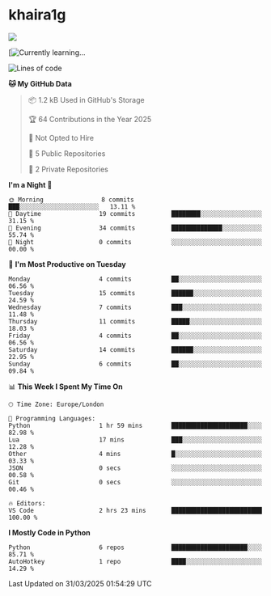# khaira1g

![](https://komarev.com/ghpvc/?username=khaira1g)

[![Currently learning...](https://github-readme-tech-stack.vercel.app/api/cards?title=Currently+learning...&lineCount=1&line1=python%2Cpython%2Cfff100%3Bhtml5%2Chtml5%2Cff5800%3Bcss%2Ccss%2C00e0ff%3Bjavascript%2Cjavascript%2Cfff100%3B)

<!--START_SECTION:waka-->
![Lines of code](https://img.shields.io/badge/From%20Hello%20World%20I%27ve%20Written-4.6%20thousand%20lines%20of%20code-blue)

**🐱 My GitHub Data** 

> 📦 1.2 kB Used in GitHub's Storage 
 > 
> 🏆 64 Contributions in the Year 2025
 > 
> 🚫 Not Opted to Hire
 > 
> 📜 5 Public Repositories 
 > 
> 🔑 2 Private Repositories 
 > 
**I'm a Night 🦉** 

```text
🌞 Morning                8 commits           ███░░░░░░░░░░░░░░░░░░░░░░   13.11 % 
🌆 Daytime                19 commits          ████████░░░░░░░░░░░░░░░░░   31.15 % 
🌃 Evening                34 commits          ██████████████░░░░░░░░░░░   55.74 % 
🌙 Night                  0 commits           ░░░░░░░░░░░░░░░░░░░░░░░░░   00.00 % 
```
📅 **I'm Most Productive on Tuesday** 

```text
Monday                   4 commits           ██░░░░░░░░░░░░░░░░░░░░░░░   06.56 % 
Tuesday                  15 commits          ██████░░░░░░░░░░░░░░░░░░░   24.59 % 
Wednesday                7 commits           ███░░░░░░░░░░░░░░░░░░░░░░   11.48 % 
Thursday                 11 commits          █████░░░░░░░░░░░░░░░░░░░░   18.03 % 
Friday                   4 commits           ██░░░░░░░░░░░░░░░░░░░░░░░   06.56 % 
Saturday                 14 commits          ██████░░░░░░░░░░░░░░░░░░░   22.95 % 
Sunday                   6 commits           ██░░░░░░░░░░░░░░░░░░░░░░░   09.84 % 
```


📊 **This Week I Spent My Time On** 

```text
🕑︎ Time Zone: Europe/London

💬 Programming Languages: 
Python                   1 hr 59 mins        █████████████████████░░░░   82.98 % 
Lua                      17 mins             ███░░░░░░░░░░░░░░░░░░░░░░   12.28 % 
Other                    4 mins              █░░░░░░░░░░░░░░░░░░░░░░░░   03.33 % 
JSON                     0 secs              ░░░░░░░░░░░░░░░░░░░░░░░░░   00.58 % 
Git                      0 secs              ░░░░░░░░░░░░░░░░░░░░░░░░░   00.46 % 

🔥 Editors: 
VS Code                  2 hrs 23 mins       █████████████████████████   100.00 % 
```

**I Mostly Code in Python** 

```text
Python                   6 repos             █████████████████████░░░░   85.71 % 
AutoHotkey               1 repo              ████░░░░░░░░░░░░░░░░░░░░░   14.29 % 
```




 Last Updated on 31/03/2025 01:54:29 UTC
<!--END_SECTION:waka-->
